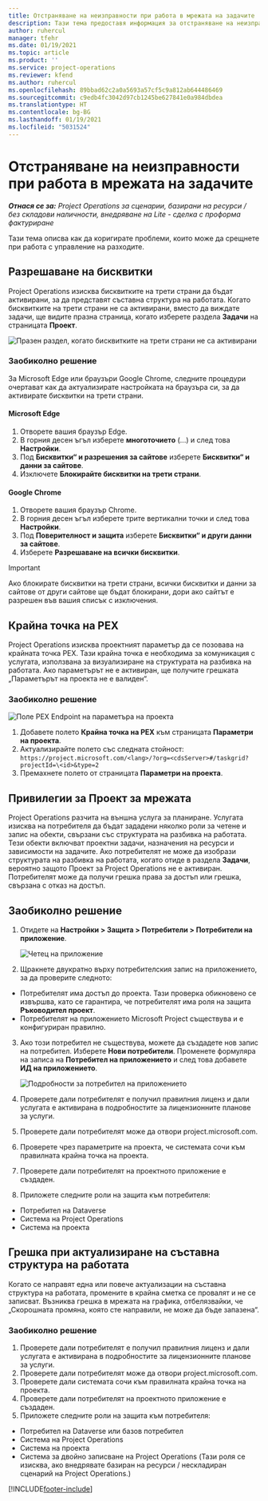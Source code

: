 ```yaml
---
title: Отстраняване на неизправности при работа в мрежата на задачите
description: Тази тема предоставя информация за отстраняване на неизправности, необходима при работа в мрежата на задачите.
author: ruhercul
manager: tfehr
ms.date: 01/19/2021
ms.topic: article
ms.product: ''
ms.service: project-operations
ms.reviewer: kfend
ms.author: ruhercul
ms.openlocfilehash: 89bbad62c2a0a5693a57cf5c9a812ab644486469
ms.sourcegitcommit: c9edb4fc3042d97cb1245be627841e0a984dbdea
ms.translationtype: HT
ms.contentlocale: bg-BG
ms.lasthandoff: 01/19/2021
ms.locfileid: "5031524"
---
```

# <a name="troubleshoot-working-in-the-task-grid"></a>Отстраняване на неизправности при работа в мрежата на задачите 

_**Отнася се за:** Project Operations за сценарии, базирани на ресурси / без складови наличности, внедряване на Lite - сделка с проформа фактуриране_

Тази тема описва как да коригирате проблеми, които може да срещнете при работа с управление на разходите.

## <a name="enable-cookies"></a>Разрешаване на бисквитки

Project Operations изисква бисквитките на трети страни да бъдат активирани, за да представят съставна структура на работата. Когато бисквитките на трети страни не са активирани, вместо да виждате задачи, ще видите празна страница, когато изберете раздела **Задачи** на страницата **Проект**.

![Празен раздел, когато бисквитките на трети страни не са активирани](media/blankschedule.png)


### <a name="workaround"></a>Заобиколно решение
За Microsoft Edge или браузъри Google Chrome, следните процедури очертават как да актуализирате настройката на браузъра си, за да активирате бисквитки на трети страни.

#### <a name="microsoft-edge"></a>Microsoft Edge

1. Отворете вашия браузър Edge.
2. В горния десен ъгъл изберете **многоточието** (...) и след това **Настройки**.
3. Под **Бисквитки“ и разрешения за сайтове** изберете **Бисквитки“ и данни за сайтове**.
4. Изключете **Блокирайте бисквитки на трети страни**.

#### <a name="google-chrome"></a>Google Chrome

1. Отворете вашия браузър Chrome.
2. В горния десен ъгъл изберете трите вертикални точки и след това **Настройки**.
3. Под **Поверителност и защита** изберете **Бисквитки“ и други данни за сайтове**.
4. Изберете **Разрешаване на всички бисквитки**.

> [!IMPORTANT]
> Ако блокирате бисквитки на трети страни, всички бисквитки и данни за сайтове от други сайтове ще бъдат блокирани, дори ако сайтът е разрешен във вашия списък с изключения.

## <a name="pex-endpoint"></a>Крайна точка на PEX

Project Operations изисква проектният параметър да се позовава на крайната точка PEX. Тази крайна точка е необходима за комуникация с услугата, използвана за визуализиране на структурата на разбивка на работата. Ако параметърът не е активиран, ще получите грешката „Параметърът на проекта не е валиден“. 

### <a name="workaround"></a>Заобиколно решение
 ![Поле PEX Endpoint на параметъра на проекта](media/projectparameter.png)

1. Добавете полето **Крайна точка на PEX** към страницата **Параметри на проекта**.
2. Актуализирайте полето със следната стойност: `https://project.microsoft.com/<lang>/?org=<cdsServer>#/taskgrid?projectId=\<id>&type=2`
3. Премахнете полето от страницата **Параметри на проекта**.

## <a name="privileges-for-project-for-the-web"></a>Привилегии за Проект за мрежата

Project Operations разчита на външна услуга за планиране. Услугата изисква на потребителя да бъдат зададени няколко роли за четене и запис на обекти, свързани със структурата на разбивка на работата. Тези обекти включват проектни задачи, назначения на ресурси и зависимости на задачите. Ако потребителят не може да изобрази структурата на разбивка на работата, когато отиде в раздела **Задачи**, вероятно защото Проект за Project Operations не е активиран. Потребителят може да получи грешка права за достъп или грешка, свързана с отказ на достъп.


## <a name="workaround"></a>Заобиколно решение

1. Отидете на **Настройки > Защита > Потребители > Потребители на приложение**.  

   ![Четец на приложение](media/applicationuser.jpg)
   
2. Щракнете двукратно върху потребителския запис на приложението, за да проверите следното:

 - Потребителят има достъп до проекта. Тази проверка обикновено се извършва, като се гарантира, че потребителят има роля на защита **Ръководител проект**.
 - Потребителят на приложението Microsoft Project съществува и е конфигуриран правилно.
 
3. Ако този потребител не съществува, можете да създадете нов запис на потребител. Изберете **Нови потребители**. Променете формуляра на записа на **Потребител на приложението** и след това добавете **ИД на приложението**.

   ![Подробности за потребител на приложението](media/applicationuserdetails.jpg)

4. Проверете дали потребителят е получил правилния лиценз и дали услугата е активирана в подробностите за лицензионните планове за услуги.
5. Проверете дали потребителят може да отвори project.microsoft.com.
6. Проверете чрез параметрите на проекта, че системата сочи към правилната крайна точка на проекта.
7. Проверете дали потребителят на проектното приложение е създаден.
8. Приложете следните роли на защита към потребителя:

  - Потребител на Dataverse
  - Система на Project Operations
  - Система на проекта

## <a name="error-when-updating-the-work-breakdown-structure"></a>Грешка при актуализиране на съставна структура на работата

Когато се направят една или повече актуализации на съставна структура на работата, промените в крайна сметка се провалят и не се записват. Възниква грешка в мрежата на графика, отбелязвайки, че „Скорошната промяна, която сте направили, не може да бъде запазена“.

### <a name="workaround"></a>Заобиколно решение

1. Проверете дали потребителят е получил правилния лиценз и дали услугата е активирана в подробностите за лицензионните планове за услуги.
2. Проверете дали потребителят може да отвори project.microsoft.com.
3. Проверете дали системата сочи към правилната крайна точка на проекта.
4. Проверете дали потребителят на проектното приложение е създаден.
5. Приложете следните роли на защита към потребителя:
  
  - Потребител на Dataverse или базов потребител
  - Система на Project Operations
  - Система на проекта
  - Система за двойно записване на Project Operations (Тази роля се изисква, ако внедрявате базиран на ресурси / нескладиран сценарий на Project Operations.)


[!INCLUDE[footer-include](../includes/footer-banner.md)]